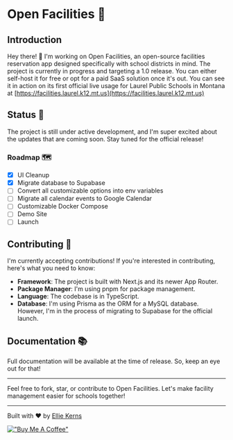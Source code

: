 # Open Facilities 🏫

## Introduction

Hey there! 👋 I'm working on Open Facilities, an open-source facilities reservation app designed specifically with school districts in mind. The project is currently in progress and targeting a 1.0 release. You can either self-host it for free or opt for a paid SaaS solution once it's out. You can see it in action on its first official live usage for Laurel Public Schools in Montana at [https://facilities.laurel.k12.mt.us](https://facilities.laurel.k12.mt.us)

## Status 🚧

The project is still under active development, and I'm super excited about the updates that are coming soon. Stay tuned for the official release!

### Roadmap 🗺️
- [x] UI Cleanup
- [x] Migrate database to Supabase
- [ ] Convert all customizable options into env variables
- [ ] Migrate all calendar events to Google Calendar
- [ ] Customizable Docker Compose
- [ ] Demo Site
- [ ] Launch

## Contributing 🤝

I'm currently accepting contributions! If you're interested in contributing, here's what you need to know:

- **Framework**: The project is built with Next.js and its newer App Router.
- **Package Manager**: I'm using pnpm for package management.
- **Language**: The codebase is in TypeScript.
- **Database**: I'm using Prisma as the ORM for a MySQL database. However, I'm in the process of migrating to Supabase for the official launch.

## Documentation 📚

Full documentation will be available at the time of release. So, keep an eye out for that!

---

Feel free to fork, star, or contribute to Open Facilities. Let's make facility management easier for schools together!

---

Built with ❤️ by [Ellie Kerns](https://epklabs.com)

[!["Buy Me A Coffee"](https://www.buymeacoffee.com/assets/img/custom_images/orange_img.png)](https://www.buymeacoffee.com/biohackerellie)
